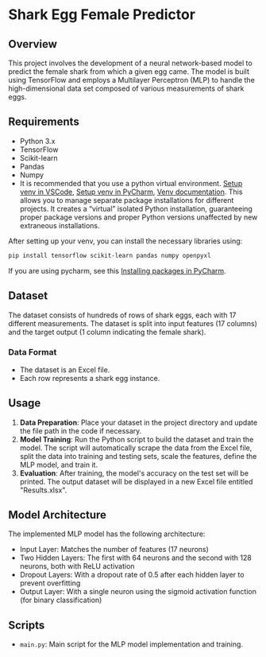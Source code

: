 # Shark Egg Female Predictor

## Overview
This project involves the development of a neural network-based model to predict the female shark from which a given egg came. The model is built using TensorFlow and employs a Multilayer Perceptron (MLP) to handle the high-dimensional data set composed of various measurements of shark eggs.

## Requirements
- Python 3.x
- TensorFlow
- Scikit-learn
- Pandas
- Numpy
- It is recommended that you use a python virtual environment. [Setup venv in VSCode](https://code.visualstudio.com/docs/python/environments), [Setup venv in PyCharm](https://www.jetbrains.com/help/pycharm/creating-virtual-environment.html), [Venv documentation](https://docs.python.org/3/library/venv.html). This allows you to manage separate package installations for different projects. It creates a “virtual” isolated Python installation, guaranteeing proper package versions and proper Python versions unaffected by new extraneous installations.

After setting up your venv, you can install the necessary libraries using:
```bash
pip install tensorflow scikit-learn pandas numpy openpyxl
```
If you are using pycharm, see this [Installing packages in PyCharm](https://www.jetbrains.com/help/pycharm/installing-uninstalling-and-upgrading-packages.html#install-in-tool-window).

## Dataset
The dataset consists of hundreds of rows of shark eggs, each with 17 different measurements. The dataset is split into input features (17 columns) and the target output (1 column indicating the female shark).

### Data Format
- The dataset is an Excel file.
- Each row represents a shark egg instance.

## Usage
1. **Data Preparation**: Place your dataset in the project directory and update the file path in the code if necessary.
2. **Model Training**: Run the Python script to build the dataset and train the model. The script will automatically scrape the data from the Excel file, split the data into training and testing sets, scale the features, define the MLP model, and train it.
3. **Evaluation**: After training, the model's accuracy on the test set will be printed. The output dataset will be displayed in a new Excel file entitled "Results.xlsx".

## Model Architecture
The implemented MLP model has the following architecture:
- Input Layer: Matches the number of features (17 neurons)
- Two Hidden Layers: The first with 64 neurons and the second with 128 neurons, both with ReLU activation
- Dropout Layers: With a dropout rate of 0.5 after each hidden layer to prevent overfitting
- Output Layer: With a single neuron using the sigmoid activation function (for binary classification)

## Scripts
- `main.py`: Main script for the MLP model implementation and training.

